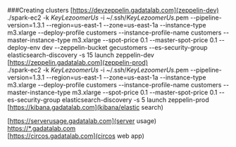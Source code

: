 ###Creating clusters
  [https://devzeppelin.gadatalab.com](zeppelin-dev)  
    ./spark-ec2 -k *KeyLezoomerUs* -i ~/.ssh/*KeyLezoomerUs*.pem --pipeline-version=1.3.1 --region=us-east-1 --zone=us-east-1a --instance-type m3.xlarge --deploy-profile customers --instance-profile-name customers --master-instance-type m3.xlarge --spot-price 0.1 --master-spot-price 0.1 --deploy-env dev --zeppelin-bucket gecustomers --es-security-group elasticsearch-discovery -s 15 launch zeppelin-dev  
  [https://zeppelin.gadatalab.com](zeppelin-prod)  
    ./spark-ec2 -k *KeyLezoomerUs* -i ~/.ssh/*KeyLezoomerUs*.pem --pipeline-version=1.3.1 --region=us-east-1 --zone=us-east-1a --instance-type m3.xlarge --deploy-profile customers --instance-profile-name customers --master-instance-type m3.xlarge --spot-price 0.1 --master-spot-price 0.1 --es-security-group elasticsearch-discovery -s 5 launch zeppelin-prod  
  [https://kibana.gadatalab.com](kibana/elastic search)  
    
  [https://serverusage.gadatalab.com](server usage)  
  [https://*.gadatalab.com](proxy)  
  [https://circos.gadatalab.com](circos web app)  
  
